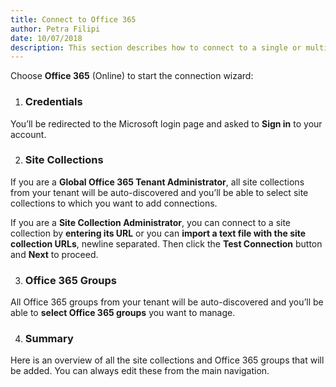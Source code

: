 ```yaml
---  
title: Connect to Office 365
author: Petra Filipi 
date: 10/07/2018 
description: This section describes how to connect to a single or multiple SharePoint Online site collections and Office 365 groups from SysKit Security Manager.
--- 
```

Choose __Office 365__ (Online) to start the connection wizard:

1. ### Credentials
 You’ll be redirected to the Microsoft login page and asked to __Sign in__ to your account.
    
2. ### Site Collections
If you are a __Global Office 365 Tenant Administrator__, all site collections from your tenant will be auto-discovered and you’ll be able to select site collections to which you want to add connections.

If you are a __Site Collection Administrator__, you can connect to a site collection by __entering its URL__ or you can __import a text file with the site collection URLs__, newline separated. Then click the __Test Connection__ button and __Next__ to proceed.

3. ### Office 365 Groups
 All Office 365 groups from your tenant will be auto-discovered and you’ll be able to __select Office 365 groups__ you want to manage.

4. ### Summary
Here is an overview of all the site collections and Office 365 groups that will be added. You can always edit these from the main navigation.

